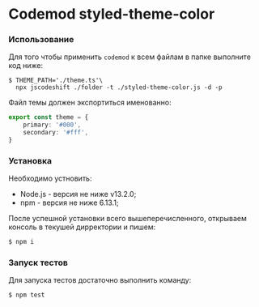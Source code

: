 # Codemod styled-theme-color

### Использование
Для того чтобы применить `codemod` к всем файлам в папке выполните код ниже:

```
$ THEME_PATH='./theme.ts'\
  npx jscodeshift ./folder -t ./styled-theme-color.js -d -p
```

Файл темы должен экспортиться именованно:
```ts
export const theme = {
    primary: '#000',
    secondary: '#fff',
}
```

### Установка

Необходимо устновить:
- Node.js - версия не ниже v13.2.0;
- npm - версия не ниже 6.13.1; 

После успешной установки всего вышеперечисленного, открываем консоль в текушей дирректории и пишем:
```bash
$ npm i
```

### Запуск тестов
Для запуска тестов достаточно выполнить команду:
```bash
$ npm test
```


